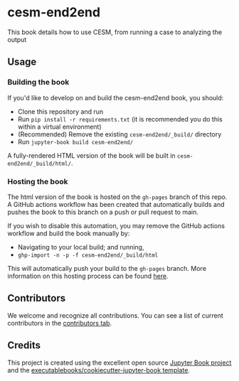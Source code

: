 # cesm-end2end

This book details how to use CESM, from running a case to analyzing the output

## Usage

### Building the book

If you'd like to develop on and build the cesm-end2end book, you should:

- Clone this repository and run
- Run `pip install -r requirements.txt` (it is recommended you do this within a virtual environment)
- (Recommended) Remove the existing `cesm-end2end/_build/` directory
- Run `jupyter-book build cesm-end2end/`

A fully-rendered HTML version of the book will be built in `cesm-end2end/_build/html/`.

### Hosting the book

The html version of the book is hosted on the `gh-pages` branch of this repo. A GitHub actions workflow has been created that automatically builds and pushes the book to this branch on a push or pull request to main.

If you wish to disable this automation, you may remove the GitHub actions workflow and build the book manually by:

- Navigating to your local build; and running,
- `ghp-import -n -p -f cesm-end2end/_build/html`

This will automatically push your build to the `gh-pages` branch. More information on this hosting process can be found [here](https://jupyterbook.org/publish/gh-pages.html#manually-host-your-book-with-github-pages).

## Contributors

We welcome and recognize all contributions. You can see a list of current contributors in the [contributors tab](https://github.com/mgrover1/cesm_end2end/graphs/contributors).

## Credits

This project is created using the excellent open source [Jupyter Book project](https://jupyterbook.org/) and the [executablebooks/cookiecutter-jupyter-book template](https://github.com/executablebooks/cookiecutter-jupyter-book).
